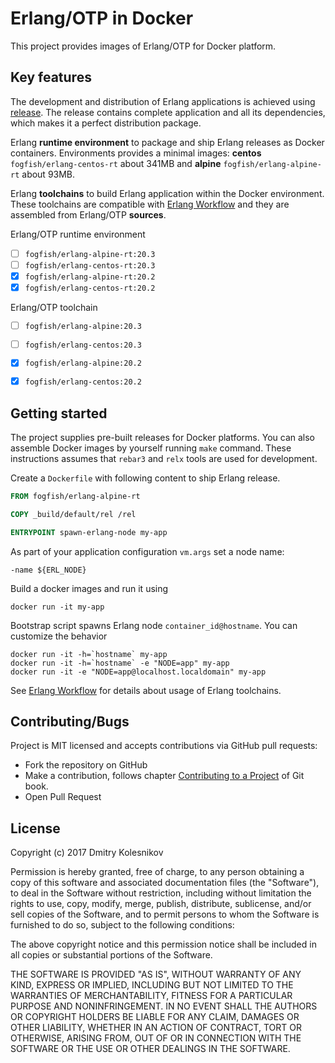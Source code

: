 # Erlang/OTP in Docker

This project provides images of Erlang/OTP for Docker platform.


## Key features

The development and distribution of Erlang applications is achieved using [release](http://erlang.org/doc/design_principles/release_structure.html). The release contains complete application and all its dependencies, which makes it a perfect distribution package. 

Erlang **runtime environment** to package and ship Erlang releases as Docker containers. Environments provides a minimal images: **centos** `fogfish/erlang-centos-rt` about 341MB and **alpine** `fogfish/erlang-alpine-rt` about 93MB.

Erlang **toolchains** to build Erlang application within the Docker environment. These toolchains are compatible with [Erlang Workflow](https://github.com/fogfish/makefile) and they are assembled from Erlang/OTP **sources**. 

Erlang/OTP runtime environment
- [ ] `fogfish/erlang-alpine-rt:20.3`
- [ ] `fogfish/erlang-centos-rt:20.3`
- [x] `fogfish/erlang-alpine-rt:20.2`
- [x] `fogfish/erlang-centos-rt:20.2`

Erlang/OTP toolchain
- [ ] `fogfish/erlang-alpine:20.3`
- [ ] `fogfish/erlang-centos:20.3`
- [x] `fogfish/erlang-alpine:20.2`
- [x] `fogfish/erlang-centos:20.2`


## Getting started

The project supplies pre-built releases for Docker platforms. You can also assemble Docker images by yourself running `make` command. These instructions assumes that `rebar3` and `relx` tools are used for development. 


Create a `Dockerfile` with following content to ship Erlang release. 

```dockerfile
FROM fogfish/erlang-alpine-rt

COPY _build/default/rel /rel

ENTRYPOINT spawn-erlang-node my-app
```

As part of your application configuration `vm.args` set a node name:

```
-name ${ERL_NODE}
``` 


Build a docker images and run it using

```
docker run -it my-app
```

Bootstrap script spawns Erlang node `container_id@hostname`. You can customize the behavior

```
docker run -it -h=`hostname` my-app
docker run -it -h=`hostname` -e "NODE=app" my-app
docker run -it -e "NODE=app@localhost.localdomain" my-app
```


See [Erlang Workflow](https://github.com/fogfish/makefile) for details about usage of Erlang toolchains.


## Contributing/Bugs

Project is MIT licensed and accepts contributions via GitHub pull requests:

* Fork the repository on GitHub
* Make a contribution, follows chapter [Contributing to a Project](https://git-scm.com/book/en/v2/Distributed-Git-Contributing-to-a-Project) of Git book.
* Open Pull Request


## License

Copyright (c) 2017 Dmitry Kolesnikov

Permission is hereby granted, free of charge, to any person obtaining a copy
of this software and associated documentation files (the "Software"), to deal
in the Software without restriction, including without limitation the rights
to use, copy, modify, merge, publish, distribute, sublicense, and/or sell
copies of the Software, and to permit persons to whom the Software is
furnished to do so, subject to the following conditions:

The above copyright notice and this permission notice shall be included in all
copies or substantial portions of the Software.

THE SOFTWARE IS PROVIDED "AS IS", WITHOUT WARRANTY OF ANY KIND, EXPRESS OR
IMPLIED, INCLUDING BUT NOT LIMITED TO THE WARRANTIES OF MERCHANTABILITY,
FITNESS FOR A PARTICULAR PURPOSE AND NONINFRINGEMENT. IN NO EVENT SHALL THE
AUTHORS OR COPYRIGHT HOLDERS BE LIABLE FOR ANY CLAIM, DAMAGES OR OTHER
LIABILITY, WHETHER IN AN ACTION OF CONTRACT, TORT OR OTHERWISE, ARISING FROM,
OUT OF OR IN CONNECTION WITH THE SOFTWARE OR THE USE OR OTHER DEALINGS IN THE
SOFTWARE.


